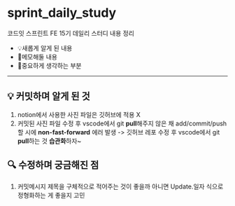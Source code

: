 # sprint_daily_study
코드잇 스프린트 FE 15기 데일리 스터디 내용 정리
- 💡새롭게 알게 된 내용
- 📌메모해둘 내용
- 📑중요하게 생각하는 부분
<hr>

## 💡 커밋하며 알게 된 것
1. notion에서 사용한 사진 파일은 깃허브에 적용 X
2. 커밋된 사진 파일 수정 후 vscode에서 git **pull**해주지 않은 채 add/commit/push할 시에 **non-fast-forward** 에러 발생
-> 깃허브 레포 수정 후 vscode에서 git **pull**하는 것 **습관화**하자~

## 🔍 수정하며 궁금해진 점
1. 커밋메시지 제목을 구체적으로 적어주는 것이 좋을까 아니면
   Update.일자 식으로 정형화하는 게 좋을지 고민
